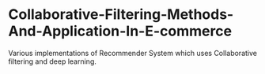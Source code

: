 # Collaborative-Filtering-Methods-And-Application-In-E-commerce
Various implementations of Recommender System which uses Collaborative filtering and deep learning.
